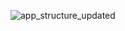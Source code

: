 
![app_structure_updated](https://github.com/trulybeloved/Rekai/assets/142145150/56695f60-efc1-411e-a5c2-839486f1cfcc)
